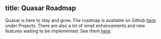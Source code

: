 title: Quasar Roadmap
---

Quasar is here to stay and grow. The roadmap is available on Github [here](https://github.com/quasarframework/quasar/projects/3) under Projects. There are also a lot of small enhancements and new features waiting to be implemented. See them [here](https://github.com/quasarframework/quasar/issues?q=is%3Aissue+is%3Aopen+label%3Aproposal).
